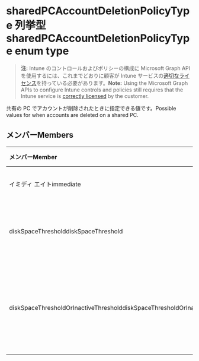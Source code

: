 # <a name="sharedpcaccountdeletionpolicytype-enum-type"></a><span data-ttu-id="9de11-101">sharedPCAccountDeletionPolicyType 列挙型</span><span class="sxs-lookup"><span data-stu-id="9de11-101">sharedPCAccountDeletionPolicyType enum type</span></span>

> <span data-ttu-id="9de11-102">**注:** Intune のコントロールおよびポリシーの構成に Microsoft Graph API を使用するには、これまでどおりに顧客が Intune サービスの[適切なライセンス](https://go.microsoft.com/fwlink/?linkid=839381)を持っている必要があります。</span><span class="sxs-lookup"><span data-stu-id="9de11-102">**Note:** Using the Microsoft Graph APIs to configure Intune controls and policies still requires that the Intune service is [correctly licensed](https://go.microsoft.com/fwlink/?linkid=839381) by the customer.</span></span>

<span data-ttu-id="9de11-103">共有の PC でアカウントが削除されたときに指定できる値です。</span><span class="sxs-lookup"><span data-stu-id="9de11-103">Possible values for when accounts are deleted on a shared PC.</span></span>
## <a name="members"></a><span data-ttu-id="9de11-104">メンバー</span><span class="sxs-lookup"><span data-stu-id="9de11-104">Members</span></span>
|<span data-ttu-id="9de11-105">メンバー</span><span class="sxs-lookup"><span data-stu-id="9de11-105">Member</span></span>|<span data-ttu-id="9de11-106">値</span><span class="sxs-lookup"><span data-stu-id="9de11-106">Value</span></span>|<span data-ttu-id="9de11-107">説明</span><span class="sxs-lookup"><span data-stu-id="9de11-107">Description</span></span>|
|:---|:---|:---|
|<span data-ttu-id="9de11-108">イミディ エイト</span><span class="sxs-lookup"><span data-stu-id="9de11-108">immediate</span></span>|<span data-ttu-id="9de11-109">0</span><span class="sxs-lookup"><span data-stu-id="9de11-109">0</span></span>|<span data-ttu-id="9de11-110">すぐに削除します。</span><span class="sxs-lookup"><span data-stu-id="9de11-110">Delete immediately.</span></span>|
|<span data-ttu-id="9de11-111">diskSpaceThreshold</span><span class="sxs-lookup"><span data-stu-id="9de11-111">diskSpaceThreshold</span></span>|<span data-ttu-id="9de11-112">1</span><span class="sxs-lookup"><span data-stu-id="9de11-112">1</span></span>|<span data-ttu-id="9de11-113">ディスク容量のしきい値を削除します。</span><span class="sxs-lookup"><span data-stu-id="9de11-113">Delete at disk space threshold.</span></span>|
|<span data-ttu-id="9de11-114">diskSpaceThresholdOrInactiveThreshold</span><span class="sxs-lookup"><span data-stu-id="9de11-114">diskSpaceThresholdOrInactiveThreshold</span></span>|<span data-ttu-id="9de11-115">2</span><span class="sxs-lookup"><span data-stu-id="9de11-115">2</span></span>|<span data-ttu-id="9de11-116">ディスク容量のしきい値または非アクティブのしきい値を削除します。</span><span class="sxs-lookup"><span data-stu-id="9de11-116">Delete at disk space threshold or inactive threshold.</span></span>|



